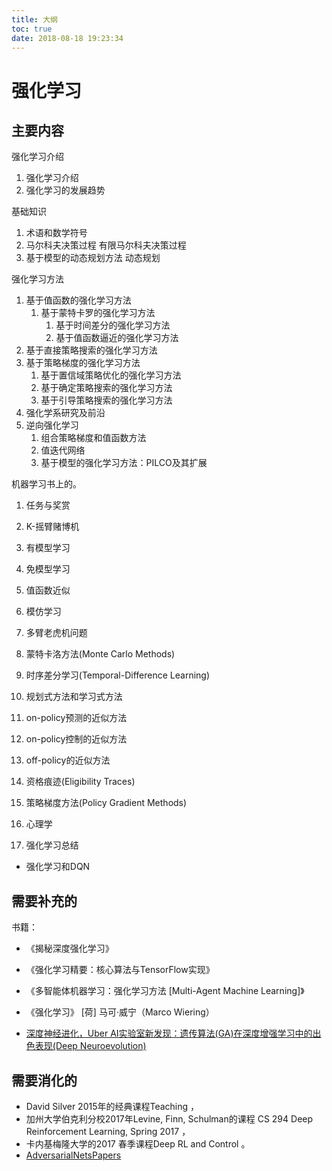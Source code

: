 ```yaml
---
title: 大纲
toc: true
date: 2018-08-18 19:23:34
---
```

# 强化学习

## 主要内容

强化学习介绍

1. 强化学习介绍
2. 强化学习的发展趋势

基础知识

1. 术语和数学符号
2. 马尔科夫决策过程    有限马尔科夫决策过程
3. 基于模型的动态规划方法    动态规划



强化学习方法

1. 基于值函数的强化学习方法
   1. 基于蒙特卡罗的强化学习方法
      1. 基于时间差分的强化学习方法
      2. 基于值函数逼近的强化学习方法
2. 基于直接策略搜索的强化学习方法
3. 基于策略梯度的强化学习方法
   1. 基于置信域策略优化的强化学习方法
   2. 基于确定策略搜索的强化学习方法
   3. 基于引导策略搜索的强化学习方法
4. 强化学系研究及前沿
5. 逆向强化学习
   1. 组合策略梯度和值函数方法
   2. 值迭代网络
   3. 基于模型的强化学习方法：PILCO及其扩展





机器学习书上的。

1. 任务与奖赏
2. K-摇臂赌博机
3. 有模型学习
4. 免模型学习
5. 值函数近似
6. 模仿学习





1. 多臂老虎机问题


1. 蒙特卡洛方法(Monte Carlo Methods)
2. 时序差分学习(Temporal-Difference Learning)
3. 规划式方法和学习式方法
4. on-policy预测的近似方法
5. on-policy控制的近似方法
6. off-policy的近似方法
7. 资格痕迹(Eligibility Traces)
8. 策略梯度方法(Policy Gradient Methods)
9. 心理学
10. 强化学习总结


- 强化学习和DQN



## 需要补充的

书籍：

- 《揭秘深度强化学习》
- 《强化学习精要：核心算法与TensorFlow实现》
- 《多智能体机器学习：强化学习方法 [Multi-Agent Machine Learning]》
- 《强化学习》 [荷] 马可·威宁（Marco Wiering）

- [深度神经进化，Uber AI实验室新发现：遗传算法(GA)在深度增强学习中的出色表现(Deep Neuroevolution)](http://nooverfit.com/wp/%E6%B7%B1%E5%BA%A6%E7%A5%9E%E7%BB%8F%E8%BF%9B%E5%8C%96%EF%BC%8Cuber-ai%E5%AE%9E%E9%AA%8C%E5%AE%A4%E6%96%B0%E5%8F%91%E7%8E%B0%EF%BC%9A%E9%81%97%E4%BC%A0%E7%AE%97%E6%B3%95ga%E5%9C%A8%E6%B7%B1%E5%BA%A6/)



## 需要消化的


- David Silver 2015年的经典课程Teaching ，
- 加州大学伯克利分校2017年Levine, Finn, Schulman的课程 CS 294 Deep Reinforcement Learning, Spring 2017 ，
- 卡内基梅隆大学的2017 春季课程Deep RL and Control 。
- [AdversarialNetsPapers](https://github.com/zhangqianhui/AdversarialNetsPapers)
